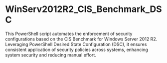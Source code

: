 # WinServ2012R2_CIS_Benchmark_DSC
This PowerShell script automates the enforcement of security configurations based on the CIS Benchmark for Windows Server 2012 R2. Leveraging PowerShell Desired State Configuration (DSC), it ensures consistent application of security policies across systems, enhancing system security and reducing manual effort.

